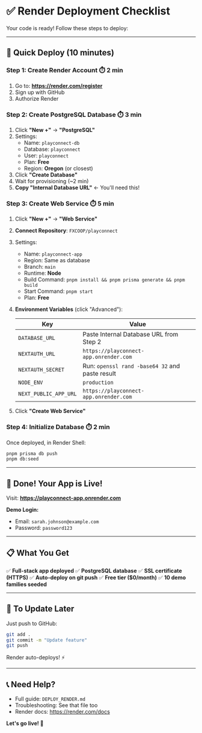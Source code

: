 # ✅ Render Deployment Checklist

Your code is ready! Follow these steps to deploy:

---

## 🎯 Quick Deploy (10 minutes)

### Step 1: Create Render Account ⏱️ 2 min
1. Go to: **https://render.com/register**
2. Sign up with GitHub
3. Authorize Render

### Step 2: Create PostgreSQL Database ⏱️ 3 min
1. Click **"New +"** → **"PostgreSQL"**
2. Settings:
   - Name: `playconnect-db`
   - Database: `playconnect`
   - User: `playconnect`
   - Plan: **Free**
   - Region: **Oregon** (or closest)
3. Click **"Create Database"**
4. Wait for provisioning (~2 min)
5. **Copy "Internal Database URL"** ← You'll need this!

### Step 3: Create Web Service ⏱️ 5 min
1. Click **"New +"** → **"Web Service"**
2. **Connect Repository**: `FXCOOP/playconnect`
3. Settings:
   - Name: `playconnect-app`
   - Region: Same as database
   - Branch: `main`
   - Runtime: **Node**
   - Build Command: `pnpm install && pnpm prisma generate && pnpm build`
   - Start Command: `pnpm start`
   - Plan: **Free**

4. **Environment Variables** (click "Advanced"):

   | Key | Value |
   |-----|-------|
   | `DATABASE_URL` | Paste Internal Database URL from Step 2 |
   | `NEXTAUTH_URL` | `https://playconnect-app.onrender.com` |
   | `NEXTAUTH_SECRET` | Run: `openssl rand -base64 32` and paste result |
   | `NODE_ENV` | `production` |
   | `NEXT_PUBLIC_APP_URL` | `https://playconnect-app.onrender.com` |

5. Click **"Create Web Service"**

### Step 4: Initialize Database ⏱️ 2 min
Once deployed, in Render Shell:
```bash
pnpm prisma db push
pnpm db:seed
```

---

## 🎉 Done! Your App is Live!

Visit: **https://playconnect-app.onrender.com**

**Demo Login:**
- Email: `sarah.johnson@example.com`
- Password: `password123`

---

## 📋 What You Get

✅ **Full-stack app deployed**
✅ **PostgreSQL database**
✅ **SSL certificate (HTTPS)**
✅ **Auto-deploy on git push**
✅ **Free tier ($0/month)**
✅ **10 demo families seeded**

---

## 🔄 To Update Later

Just push to GitHub:
```bash
git add .
git commit -m "Update feature"
git push
```

Render auto-deploys! ⚡

---

## 📞 Need Help?

- Full guide: `DEPLOY_RENDER.md`
- Troubleshooting: See that file too
- Render docs: https://render.com/docs

**Let's go live! 🚀**
